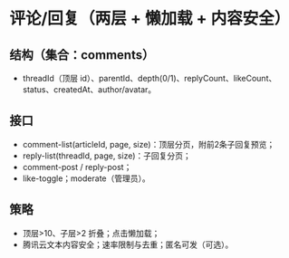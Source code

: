 # 评论/回复（两层 + 懒加载 + 内容安全）

## 结构（集合：comments）
- threadId（顶层 id）、parentId、depth(0/1)、replyCount、likeCount、status、createdAt、author/avatar。

## 接口
- comment-list(articleId, page, size)：顶层分页，附前2条子回复预览；
- reply-list(threadId, page, size)：子回复分页；
- comment-post / reply-post；
- like-toggle；moderate（管理员）。

## 策略
- 顶层>10、子层>2 折叠；点击懒加载；
- 腾讯云文本内容安全；速率限制与去重；匿名可发（可选）。
